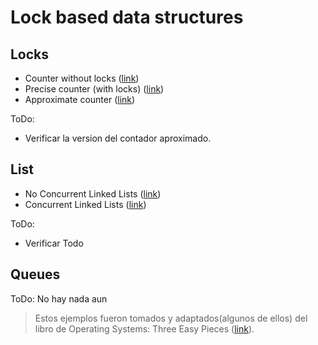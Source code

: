 # Lock based data structures

## Locks

* Counter without locks ([link](./counters/counter_without_locks/))
* Precise counter (with locks) ([link](./counters/precise_counter/))
* Approximate counter ([link](./counters/sloppy_counter/))

ToDo:
* Verificar la version del contador aproximado.

## List

* No Concurrent Linked Lists ([link](/lists/sin_locks/))
* Concurrent Linked Lists ([link](/lists/con_locks/))

ToDo:
* Verificar Todo

## Queues

ToDo: No hay nada aun


> Estos ejemplos fueron tomados y adaptados(algunos de ellos) del libro de Operating Systems: Three Easy Pieces ([link](https://pages.cs.wisc.edu/~remzi/OSTEP/)). 